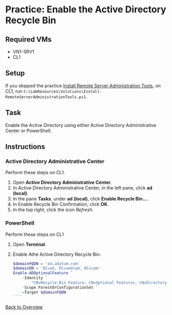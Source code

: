 # Practice: Enable the Active Directory Recycle Bin

## Required VMs

* VN1-SRV1
* CL1

## Setup

If you skipped the practice [Install Remote Server Administration Tools](Install-Remote-Server-Administration-Tools.md), on CL1, run ````C:\LabResources\Solutions\Install-RemoteServerAdministrationTools.ps1````.

## Task

Enable the Active Directory  using either Active Directory Administrative Center or PowerShell.

## Instructions

### Active Directory Administrative Center

Perform these steps on CL1.

1. Open **Active Directory Administrative Center**.
1. In Active Directory Administrative Center, in the left pane, click **ad (local)**.
1. In the pane **Tasks**, under **ad (local)**, click **Enable Recycle Bin...**.
1. In Enable Recycle Bin Confirmation, click **OK**.
1. In the top right, click the icon *Refresh*.

### PowerShell

Perform these steps on CL1

1. Open **Terminal**.
1. Enable Athe Active Directory Recycle Bin.

    `````powershell
    $domainFQDN = 'ad.adatum.com'
    $domainDN = 'DC=ad, DC=adatum, DC=com'
    Enable-ADOptionalFeature `
        -Identity `
            "CN=Recycle Bin Feature, CN=Optional Features, CN=Directory Service, CN=Windows NT, CN=Services, CN=Configuration, $domainDN" `
        -Scope ForestOrConfigurationSet `
        –Target $domainFQDN
    ````

[Back to Overview](../WinGLA.md)